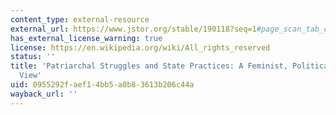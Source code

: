 ```yaml
---
content_type: external-resource
external_url: https://www.jstor.org/stable/190118?seq=1#page_scan_tab_contents
has_external_license_warning: true
license: https://en.wikipedia.org/wiki/All_rights_reserved
status: ''
title: 'Patriarchal Struggles and State Practices: A Feminist, Political-Economic
  View'
uid: 0955292f-aef1-4bb5-a0b8-3613b206c44a
wayback_url: ''
---
```

